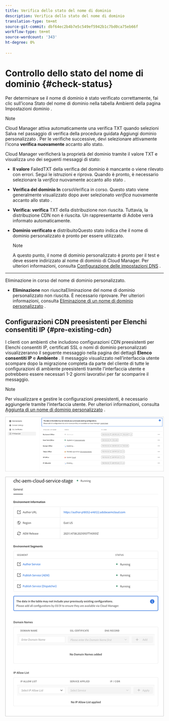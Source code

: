```yaml
---
title: Verifica dello stato del nome di dominio
description: Verifica dello stato del nome di dominio
translation-type: tm+mt
source-git-commit: dbf64ec2b4b7e5c549ef5942b1c7bd0ca75eb66f
workflow-type: tm+mt
source-wordcount: '343'
ht-degree: 0%

---
```



# Controllo dello stato del nome di dominio {#check-status}

Per determinare se il nome di dominio è stato verificato correttamente, fai clic sull’icona Stato del nome di dominio nella tabella Ambienti della pagina Impostazioni dominio .

>[!NOTE]
>Cloud Manager attiva automaticamente una verifica TXT quando selezioni Salva nel passaggio di verifica della procedura guidata Aggiungi dominio personalizzato . Per le verifiche successive, devi selezionare attivamente l&#39;icona **verifica nuovamente** accanto allo stato.

Cloud Manager verificherà la proprietà del dominio tramite il valore TXT e visualizza uno dei seguenti messaggi di stato:

* **Il valore**
FailedTXT della verifica del dominio è mancante o viene rilevato con errori. Segui le istruzioni e riprova. Quando è pronto, è necessario selezionare la 
*verifica* nuovamente accanto allo stato .

* **Verifica del dominio In**
corsoVerifica in corso. Questo stato viene generalmente visualizzato dopo aver selezionato 
*verifica* nuovamente accanto allo stato .

* **Verifica: verifica**
TXT della distribuzione non riuscita. Tuttavia, la distribuzione CDN non è riuscita. Un rappresentante di Adobe verrà informato automaticamente.

* **Dominio verificato e**
distribuitoQuesto stato indica che il nome di dominio personalizzato è pronto per essere utilizzato.
   >[!NOTE]
   >A questo punto, il nome di dominio personalizzato è pronto per il test e deve essere indirizzato al nome di dominio di Cloud Manager. Per ulteriori informazioni, consulta [Configurazione delle impostazioni DNS](/help/implementing/cloud-manager/custom-domain-names/configure-dns-settings.md) .

* ****
Eliminazione in corso del nome di dominio personalizzato.

* **Eliminazione**
non riuscitaEliminazione del nome di dominio personalizzato non riuscita. È necessario riprovare. Per ulteriori informazioni, consulta [Eliminazione di un nome di dominio personalizzato](/help/implementing/cloud-manager/custom-domain-names/delete-custom-domain-name.md) .


## Configurazioni CDN preesistenti per Elenchi consentiti IP {#pre-existing-cdn}

I clienti con ambienti che includono configurazioni CDN preesistenti per Elenchi consentiti IP, certificati SSL o nomi di dominio personalizzati visualizzeranno il seguente messaggio nella pagina dei dettagli **Elenco consentiti IP** e **Ambiente** . Il messaggio visualizzato nell’interfaccia utente scompare dopo la migrazione completa da parte del cliente di tutte le configurazioni di ambiente preesistenti tramite l’interfaccia utente e potrebbero essere necessari 1-2 giorni lavorativi per far scomparire il messaggio.

>[!NOTE]
>Per visualizzare e gestire le configurazioni preesistenti, è necessario aggiungerle tramite l’interfaccia utente. Per ulteriori informazioni, consulta [Aggiunta di un nome di dominio personalizzato](/help/implementing/cloud-manager/custom-domain-names/add-custom-domain-name.md) .

![](/help/implementing/cloud-manager/assets/ip-allow-list-1.png)

![](/help/implementing/cloud-manager/assets/ip-allow-list-2.png)
